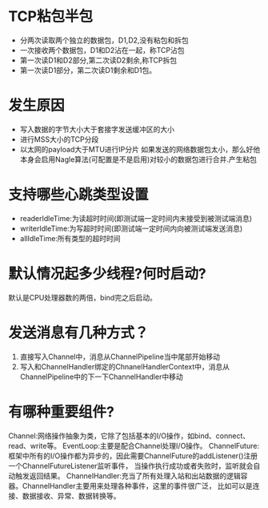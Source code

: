 
# TCP粘包半包
* 分两次读取两个独立的数据包，D1,D2,没有粘包和拆包
* 一次接收两个数据包，D1和D2沾在一起，称TCP沾包
* 第一次读D1和D2部分,第二次读D2剩余,称TCP拆包
* 第一次读D1部分，第二次读D1剩余和D1包。

# 发生原因
* 写入数据的字节大小大于套接字发送缓冲区的大小
* 进行MSS大小的TCP分段
* 以太网的payload大于MTU进行IP分片
如果发送的网络数据包太小，那么好他本身会启用Nagle算法(可配置是不是启用)对较小的数据包进行合并.产生粘包


# 支持哪些心跳类型设置
* readerIdleTime:为读超时时间(即测试端一定时间内末接受到被测试端消息)
* writerIdleTime:为写超时时间(即测试端一定时间内向被测试端发送消息)
* allIdleTime:所有类型的超时时间

# 默认情况起多少线程?何时启动?
默认是CPU处理器数的两倍，bind完之后启动。 

# 发送消息有几种方式？
1. 直接写入Channel中，消息从ChannelPipeline当中尾部开始移动
2. 写入和ChannelHandler绑定的ChnanelHandlerContext中，消息从ChannelPipeline中的下一下ChannelHandler中移动

# 有哪种重要组件?
Channel:网络操作抽象为类，它除了包括基本的I/O操作，如bind、connect、read、write等。
EventLoop:主要是配合Channel处理I/O操作。
ChannelFuture:框架中所有的I/O操作都为异步的，因此需要ChannelFuture的addListener()注册一个ChannelFutureListener监听事件，
当操作执行成功或者失败时，监听就会自动触发返回结果。
ChannelHandler:充当了所有处理入站和出站数据的逻辑容器。ChannelHandler主要用来处理各种事件，这里的事件很广泛，
比如可以是连接、数据接收、异常、数据转换等。




















